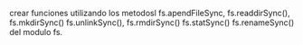 crear funciones utilizando los metodosl fs.apendFileSync, fs.readdirSync(), fs.mkdirSync() fs.unlinkSync(), fs.rmdirSync() fs.statSync() fs.renameSync() del modulo fs.